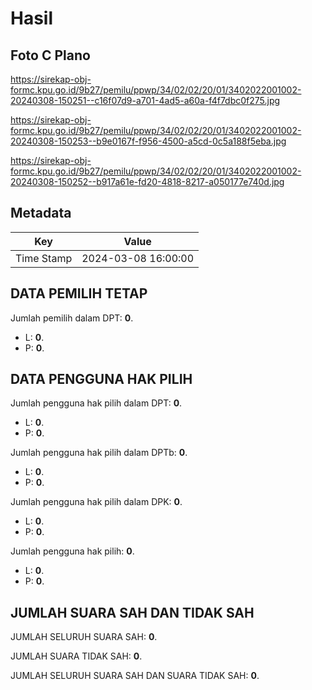 # Hasil

## Foto C Plano

https://sirekap-obj-formc.kpu.go.id/9b27/pemilu/ppwp/34/02/02/20/01/3402022001002-20240308-150251--c16f07d9-a701-4ad5-a60a-f4f7dbc0f275.jpg

https://sirekap-obj-formc.kpu.go.id/9b27/pemilu/ppwp/34/02/02/20/01/3402022001002-20240308-150253--b9e0167f-f956-4500-a5cd-0c5a188f5eba.jpg

https://sirekap-obj-formc.kpu.go.id/9b27/pemilu/ppwp/34/02/02/20/01/3402022001002-20240308-150252--b917a61e-fd20-4818-8217-a050177e740d.jpg


## Metadata

| Key        | Value               |
| ---------- | ------------------- |
| Time Stamp | 2024-03-08 16:00:00 |


## DATA PEMILIH TETAP

Jumlah pemilih dalam DPT: **0**.
 * L: **0**.
 * P: **0**.

## DATA PENGGUNA HAK PILIH

Jumlah pengguna hak pilih dalam DPT: **0**.
 * L: **0**.
 * P: **0**.

Jumlah pengguna hak pilih dalam DPTb: **0**.
 * L: **0**.
 * P: **0**.

Jumlah pengguna hak pilih dalam DPK: **0**.
 * L: **0**.
 * P: **0**.

Jumlah pengguna hak pilih: **0**.
 * L: **0**.
 * P: **0**.

## JUMLAH SUARA SAH DAN TIDAK SAH

JUMLAH SELURUH SUARA SAH: **0**.

JUMLAH SUARA TIDAK SAH: **0**.

JUMLAH SELURUH SUARA SAH DAN SUARA TIDAK SAH: **0**.


